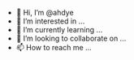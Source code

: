 - 👋 Hi, I’m @ahdye
- 👀 I’m interested in ...
- 🌱 I’m currently learning ...
- 💞️ I’m looking to collaborate on ...
- 📫 How to reach me ...

<!---
ahdye/ahdye is a ✨ special ✨ repository because its `README.md` (this file) appears on your GitHub profile.
You can click the Preview link to take a look at your changes.
--->
